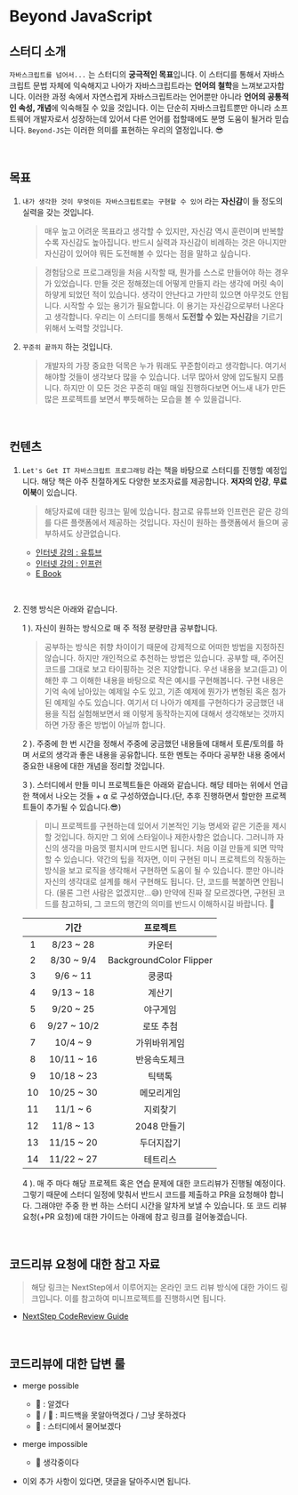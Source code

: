 # Beyond JavaScript

## 스터디 소개

`자바스크립트를 넘어서...` 는 스터디의 **궁극적인 목표**입니다. 이 스터디를 통해서 자바스크립트 문법 자체에 익숙해지고 나아가 자바스크립트라는 **언어의 철학**을 느껴보고자합니다. 이러한 과정 속에서 자연스럽게 자바스크립트라는 언어뿐만 아니라 **언어의 공통적인 속성, 개념**에 익숙해질 수 있을 것입니다. 이는 단순히 자바스크립트뿐만 아니라 소프트웨어 개발자로서 성장하는데 있어서 다른 언어를 접할때에도 분명 도움이 될거라 믿습니다. `Beyond-JS`는 이러한 의미를 표현하는 우리의 열정입니다. 😎

<br/>

## 목표

1.  `내가 생각한 것이 무엇이든 자바스크립트로는 구현할 수 있어` 라는 **자신감**이 들 정도의 실력을 갖는 것입니다.

    > 매우 높고 어려운 목표라고 생각할 수 있지만, 자신감 역시 훈련이며 반복할수록 자신감도 높아집니다. 반드시 실력과 자신감이 비례하는 것은 아니지만 자신감이 있어야 뭐든 도전해볼 수 있다는 점을 말하고 싶습니다.

    > 경험담으로 프로그래밍을 처음 시작할 때, 뭔가를 스스로 만들어야 하는 경우가 있었습니다. 만들 것은 정해졌는데 어떻게 만들지 라는 생각에 머릿 속이 하얗게 되었던 적이 있습니다. 생각이 안난다고 가만히 있으면 아무것도 안됩니다. 시작할 수 있는 용기가 필요합니다. 이 용기는 자신감으로부터 나온다고 생각합니다. 우리는 이 스터디를 통해서 **도전할 수 있는 자신감**을 기르기 위해서 노력할 것입니다.

2.  `꾸준히 끝까지` 하는 것입니다.

    > 개발자의 가장 중요한 덕목은 누가 뭐래도 꾸준함이라고 생각합니다. 여기서 해야할 것들이 생각보다 많을 수 있습니다. 너무 많아서 양에 압도될지 모릅니다. 하지만 이 모든 것은 꾸준히 매일 매일 진행하다보면 어느새 내가 만든 많은 프로젝트를 보면서 뿌듯해하는 모습을 볼 수 있을겁니다.

<br/>

## 컨텐츠

1.  `Let's Get IT 자바스크립트 프로그래밍` 라는 책을 바탕으로 스터디를 진행할 예정입니다. 해당 책은 아주 친절하게도 다양한 보조자료를 제공합니다. **저자의 인강**, **무료 이북**이 있습니다.

    > 해당자료에 대한 링크는 밑에 있습니다. 참고로 유튜브와 인프런은 같은 강의를 다른 플랫폼에서 제공하는 것입니다. 자신이 원하는 플랫폼에서 들으며 공부하셔도 상관없습니다.

    - [인터넷 강의 : 유튜브](https://www.youtube.com/playlist?list=PLcqDmjxt30RvEEN6eUCcSrrH-hKjCT4wt)
    - [인터넷 강의 : 인프런](https://www.inflearn.com/course/%EB%A0%88%EC%B8%A0%EA%B8%B0%EB%A6%BF-%EC%9E%90%EB%B0%94%EC%8A%A4%ED%81%AC%EB%A6%BD%ED%8A%B8)
    - [E Book](https://thebook.io/080270/)

<br />

2.  진행 방식은 아래와 같습니다.

    1 ). 자신이 원하는 방식으로 매 주 적정 분량만큼 공부합니다.

    > 공부하는 방식은 취향 차이이기 때문에 강제적으로 어떠한 방법을 지정하진 않습니다. 하지만 개인적으로 추천하는 방법은 있습니다. 공부할 때, 주어진 코드를 그대로 보고 타이핑하는 것은 지양합니다. 우선 내용을 보고(듣고) 이해한 후 그 이해한 내용을 바탕으로 작은 예시를 구현해봅니다. 구현 내용은 기억 속에 남아있는 예제일 수도 있고, 기존 예제에 뭔가가 변형된 혹은 첨가된 예제일 수도 있습니다. 여기서 더 나아가 예제를 구현하다가 궁금했던 내용을 직접 실험해보면서 왜 이렇게 동작하는지에 대해서 생각해보는 것까지 하면 가장 좋은 방법이 아닐까 합니다.

    2 ). 주중에 한 번 시간을 정해서 주중에 궁금했던 내용들에 대해서 토론/토의를 하며 서로의 생각과 좋은 내용을 공유합니다. 또한 멘토는 주마다 공부한 내용 중에서 중요한 내용에 대한 개념을 정리할 것입니다.

    3 ). 스터디에서 만들 미니 프로젝트들은 아래와 같습니다. 해당 테마는 위에서 언급한 책에서 나오는 것들 + ⍺ 로 구성하였습니다.(단, 추후 진행하면서 할만한 프로젝트들이 추가될 수 있습니다.😎)

    > 미니 프로젝트를 구현하는데 있어서 기본적인 기능 명세와 같은 기준을 제시할 것입니다. 하지만 그 외에 스타일이나 제한사항은 없습니다. 그러니까 자신의 생각을 마음껏 펼치시며 만드시면 됩니다. 처음 이걸 만들게 되면 막막할 수 있습니다. 약간의 팁을 적자면, 이미 구현된 미니 프로젝트의 작동하는 방식을 보고 로직을 생각해서 구현하면 도움이 될 수 있습니다. 뿐만 아니라 자신의 생각대로 설계를 해서 구현해도 됩니다. 단, 코드를 복붙하면 안됩니다. (물론 그런 사람은 없겠지만...😅) 만약에 진짜 잘 모르겠다면, 구현된 코드를 참고하되, 그 코드의 행간의 의미를 반드시 이해하시길 바랍니다. 👹

    |     |    기간     |        프로젝트         |
    | :-: | :---------: | :---------------------: |
    |  1  |  8/23 ~ 28  |         카운터          |
    |  2  | 8/30 ~ 9/4  | BackgroundColor Flipper |
    |  3  |  9/6 ~ 11   |         쿵쿵따          |
    |  4  |  9/13 ~ 18  |         계산기          |
    |  5  |  9/20 ~ 25  |        야구게임         |
    |  6  | 9/27 ~ 10/2 |        로또 추첨        |
    |  7  |  10/4 ~ 9   |      가위바위게임       |
    |  8  | 10/11 ~ 16  |      반응속도체크       |
    |  9  | 10/18 ~ 23  |         틱택톡          |
    | 10  | 10/25 ~ 30  |       메모리게임        |
    | 11  |  11/1 ~ 6   |        지뢰찾기         |
    | 12  |  11/8 ~ 13  |       2048 만들기       |
    | 13  | 11/15 ~ 20  |       두더지잡기        |
    | 14  | 11/22 ~ 27  |        테트리스         |

    4 ). 매 주 마다 해당 프로젝트 혹은 연습 문제에 대한 코드리뷰가 진행될 예정이다. 그렇기 때문에 스터디 일정에 맞춰서 반드시 코드를 제출하고 PR을 요청해야 합니다. 그래야만 주중 한 번 하는 스터디 시간을 알차게 보낼 수 있습니다. 또 코드 리뷰 요청(+PR 요청)에 대한 가이드는 아래에 참고 링크를 걸어놓겠습니다.

<br/>

## 코드리뷰 요청에 대한 참고 자료

> 해당 링크는 NextStep에서 이루어지는 온라인 코드 리뷰 방식에 대한 가이드 링크입니다. 이를 참고하여 미니프로젝트를 진행하시면 됩니다.

- [NextStep CodeReview Guide](https://github.com/next-step/nextstep-docs/blob/master/codereview/review-step1.md)

<br />

## 코드리뷰에 대한 답변 룰

- merge possible

  - 🙆 : 알겠다
  - 🤷 / 🤦 : 피드백을 못알아먹겠다 / 그냥 못하겠다
  - 🙋 : 스터디에서 물어보겠다

- merge impossible

  - 🤔 생각중이다

- 이외 추가 사항이 있다면, 댓글을 달아주시면 됩니다.
